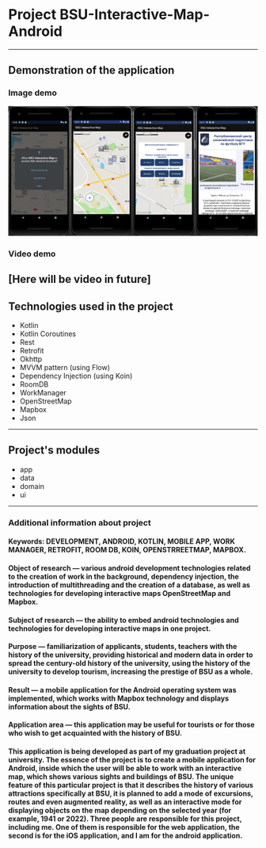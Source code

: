 # Project BSU-Interactive-Map-Android
---
## Demonstration of the application
### Image demo
![Here could be image, but your Internet is too slow...](https://github.com/Shist/BSU-Interactive-Map-Android-/blob/android/demo/BG.png)
### Video demo
[Here will be video in future]
---
## Technologies used in the project
- Kotlin
- Kotlin Coroutines
- Rest
- Retrofit
- Okhttp
- MVVM pattern (using Flow)
- Dependency Injection (using Koin)
- RoomDB
- WorkManager
- OpenStreetMap
- Mapbox
- Json
---
## Project's modules
- app
- data
- domain
- ui
---
### Additional information about project
#### Keywords: DEVELOPMENT, ANDROID, KOTLIN, MOBILE APP, WORK MANAGER, RETROFIT, ROOM DB, KOIN, OPENSTRREETMAP, MAPBOX.
#### Object of research — various android development technologies related to the creation of work in the background, dependency injection, the introduction of multithreading and the creation of a database, as well as technologies for developing interactive maps OpenStreetMap and Mapbox.
#### Subject of research — the ability to embed android technologies and technologies for developing interactive maps in one project.
#### Purpose — familiarization of applicants, students, teachers with the history of the university, providing historical and modern data in order to spread the century-old history of the university, using the history of the university to develop tourism, increasing the prestige of BSU as a whole.
#### Result — a mobile application for the Android operating system was implemented, which works with Mapbox technology and displays information about the sights of BSU.
#### Application area — this application may be useful for tourists or for those who wish to get acquainted with the history of BSU.
#### This application is being developed as part of my graduation project at university. The essence of the project is to create a mobile application for Android, inside which the user will be able to work with an interactive map, which shows various sights and buildings of BSU. The unique feature of this particular project is that it describes the history of various attractions specifically at BSU, it is planned to add a mode of excursions, routes and even augmented reality, as well as an interactive mode for displaying objects on the map depending on the selected year (for example, 1941 or 2022). Three people are responsible for this project, including me. One of them is responsible for the web application, the second is for the iOS application, and I am for the android application.
